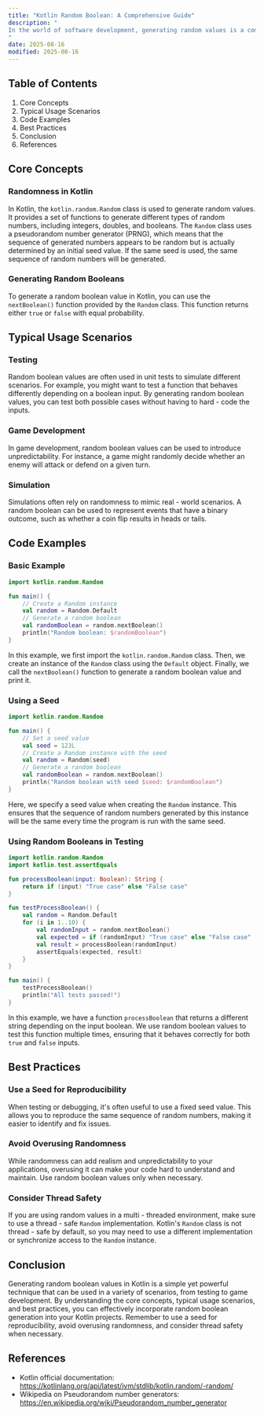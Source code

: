 ```yaml
---
title: "Kotlin Random Boolean: A Comprehensive Guide"
description: "
In the world of software development, generating random values is a common requirement. One such frequently needed random value is a boolean, which can have only two states: `true` or `false`. Kotlin, a modern and concise programming language for the JVM, Android, and other platforms, provides straightforward ways to generate random boolean values. This blog post will explore the core concepts, typical usage scenarios, and best practices related to generating random boolean values in Kotlin.
"
date: 2025-08-16
modified: 2025-08-16
---
```


## Table of Contents
1. Core Concepts
2. Typical Usage Scenarios
3. Code Examples
4. Best Practices
5. Conclusion
6. References

## Core Concepts
### Randomness in Kotlin
In Kotlin, the `kotlin.random.Random` class is used to generate random values. It provides a set of functions to generate different types of random numbers, including integers, doubles, and booleans. The `Random` class uses a pseudorandom number generator (PRNG), which means that the sequence of generated numbers appears to be random but is actually determined by an initial seed value. If the same seed is used, the same sequence of random numbers will be generated.

### Generating Random Booleans
To generate a random boolean value in Kotlin, you can use the `nextBoolean()` function provided by the `Random` class. This function returns either `true` or `false` with equal probability.

## Typical Usage Scenarios
### Testing
Random boolean values are often used in unit tests to simulate different scenarios. For example, you might want to test a function that behaves differently depending on a boolean input. By generating random boolean values, you can test both possible cases without having to hard - code the inputs.

### Game Development
In game development, random boolean values can be used to introduce unpredictability. For instance, a game might randomly decide whether an enemy will attack or defend on a given turn.

### Simulation
Simulations often rely on randomness to mimic real - world scenarios. A random boolean can be used to represent events that have a binary outcome, such as whether a coin flip results in heads or tails.

## Code Examples

### Basic Example
```kotlin
import kotlin.random.Random

fun main() {
    // Create a Random instance
    val random = Random.Default
    // Generate a random boolean
    val randomBoolean = random.nextBoolean()
    println("Random boolean: $randomBoolean")
}
```
In this example, we first import the `kotlin.random.Random` class. Then, we create an instance of the `Random` class using the `Default` object. Finally, we call the `nextBoolean()` function to generate a random boolean value and print it.

### Using a Seed
```kotlin
import kotlin.random.Random

fun main() {
    // Set a seed value
    val seed = 123L
    // Create a Random instance with the seed
    val random = Random(seed)
    // Generate a random boolean
    val randomBoolean = random.nextBoolean()
    println("Random boolean with seed $seed: $randomBoolean")
}
```
Here, we specify a seed value when creating the `Random` instance. This ensures that the sequence of random numbers generated by this instance will be the same every time the program is run with the same seed.

### Using Random Booleans in Testing
```kotlin
import kotlin.random.Random
import kotlin.test.assertEquals

fun processBoolean(input: Boolean): String {
    return if (input) "True case" else "False case"
}

fun testProcessBoolean() {
    val random = Random.Default
    for (i in 1..10) {
        val randomInput = random.nextBoolean()
        val expected = if (randomInput) "True case" else "False case"
        val result = processBoolean(randomInput)
        assertEquals(expected, result)
    }
}

fun main() {
    testProcessBoolean()
    println("All tests passed!")
}
```
In this example, we have a function `processBoolean` that returns a different string depending on the input boolean. We use random boolean values to test this function multiple times, ensuring that it behaves correctly for both `true` and `false` inputs.

## Best Practices
### Use a Seed for Reproducibility
When testing or debugging, it's often useful to use a fixed seed value. This allows you to reproduce the same sequence of random numbers, making it easier to identify and fix issues.

### Avoid Overusing Randomness
While randomness can add realism and unpredictability to your applications, overusing it can make your code hard to understand and maintain. Use random boolean values only when necessary.

### Consider Thread Safety
If you are using random values in a multi - threaded environment, make sure to use a thread - safe `Random` implementation. Kotlin's `Random` class is not thread - safe by default, so you may need to use a different implementation or synchronize access to the `Random` instance.

## Conclusion
Generating random boolean values in Kotlin is a simple yet powerful technique that can be used in a variety of scenarios, from testing to game development. By understanding the core concepts, typical usage scenarios, and best practices, you can effectively incorporate random boolean generation into your Kotlin projects. Remember to use a seed for reproducibility, avoid overusing randomness, and consider thread safety when necessary.

## References
- Kotlin official documentation: https://kotlinlang.org/api/latest/jvm/stdlib/kotlin.random/-random/
- Wikipedia on Pseudorandom number generators: https://en.wikipedia.org/wiki/Pseudorandom_number_generator
